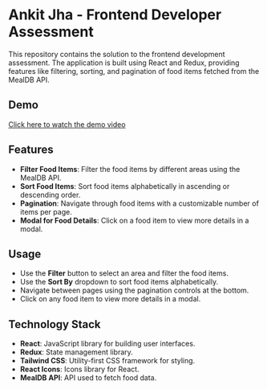 # Ankit Jha - Frontend Developer Assessment

This repository contains the solution to the frontend development assessment. The application is built using React and Redux, providing features like filtering, sorting, and pagination of food items fetched from the MealDB API.

## Demo

[Click here to watch the demo video](https://drive.google.com/file/d/1LekdtHRFUDI9QufuZKDLnzHQm78FPF7s/view?usp=sharing)

## Features
- **Filter Food Items**: Filter the food items by different areas using the MealDB API.
- **Sort Food Items**: Sort food items alphabetically in ascending or descending order.
- **Pagination**: Navigate through food items with a customizable number of items per page.
- **Modal for Food Details**: Click on a food item to view more details in a modal.

## Usage
- Use the **Filter** button to select an area and filter the food items.
- Use the **Sort By** dropdown to sort food items alphabetically.
- Navigate between pages using the pagination controls at the bottom.
- Click on any food item to view more details in a modal.


## Technology Stack
- **React**: JavaScript library for building user interfaces.
- **Redux**: State management library.
- **Tailwind CSS**: Utility-first CSS framework for styling.
- **React Icons**: Icons library for React.
- **MealDB API**: API used to fetch food data.

